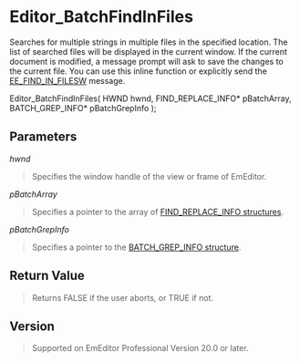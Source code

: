 # Editor\_BatchFindInFiles

Searches for multiple strings in multiple files in the specified location. The
list of searched files will be displayed in the current window. If the current
document is modified, a message prompt will ask to save the changes to the
current file. You can use this inline function or explicitly send the
[EE\_FIND\_IN\_FILESW](../message/ee_find_in_filesw) message.

Editor\_BatchFindInFiles( HWND hwnd, FIND\_REPLACE\_INFO\* pBatchArray, BATCH\_GREP\_INFO\* pBatchGrepInfo );

## Parameters

_hwnd_

> Specifies the window handle of the view or frame of EmEditor.

_pBatchArray_

> Specifies a pointer to the array of [FIND\_REPLACE\_INFO structures](../structure/find_replace_info).

_pBatchGrepInfo_

> Specifies a pointer to the [BATCH\_GREP\_INFO structure](../structure/batch_grep_info).

## Return Value

> Returns FALSE if the user aborts, or TRUE if not.

## Version

> Supported on EmEditor Professional Version 20.0 or later.
